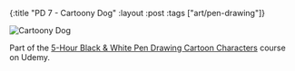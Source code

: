 {:title "PD 7 - Cartoony Dog"
 :layout :post
 :tags ["art/pen-drawing"]}

![Cartoony Dog](/img/art/misc/20210609%20-%207%20-%20Cartoony%20Dog.jpg)

Part of the [5-Hour Black & White Pen Drawing Cartoon Characters][5HBWPDCC]
course on Udemy.

[5HBWPDCC]: https://www.udemy.com/course/5-hour-black-and-white-pen-drawing-cartoon-characters/

